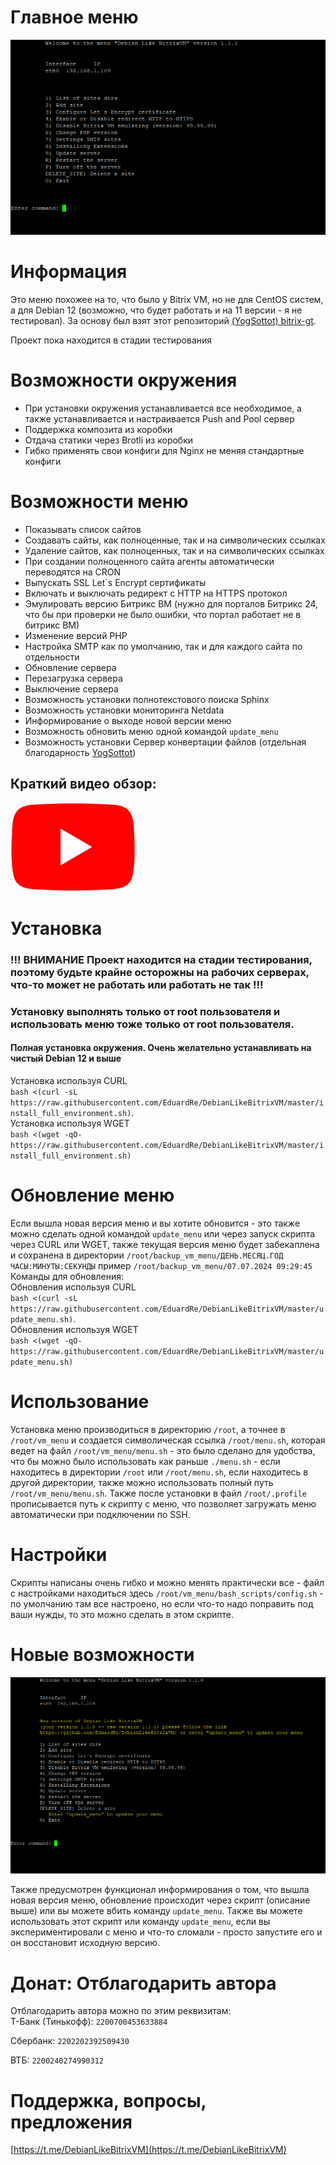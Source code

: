 # Главное меню
![Главное меню](images/main_menu.png)

# Информация
Это меню похожее на то, что было у Bitrix VM, но не для CentOS систем, а для Debian 12 (возможно, что будет работать и на 11 версии - я не тестировал). За основу был взят этот репозиторий [(YogSottot) bitrix-gt](https://github.com/YogSottot/bitrix-gt).

Проект пока находится в стадии тестирования

# Возможности окружения
- При установки окружения устанавливается все необходимое, а также устанавливается и настраивается Push and Pool сервер
- Поддержка композита из коробки
- Отдача статики через Brotli из коробки
- Гибко применять свои конфиги для Nginx не меняя стандартные конфиги

# Возможности меню
- Показывать список сайтов
- Создавать сайты, как полноценные, так и на символических ссылках
- Удаление сайтов, как полноценных, так и на символических ссылках 
- При создании полноценного сайта агенты автоматически переводятся на CRON
- Выпускать SSL Let`s Encrypt сертификаты
- Включать и выключать редирект с HTTP на HTTPS протокол
- Эмулировать версию Битрикс ВМ (нужно для порталов Битрикс 24, что бы при проверки не было ошибки, что портал работает не в битрикс ВМ)
- Изменение версий PHP
- Настройка SMTP как по умолчанию, так и для каждого сайта по отдельности
- Обновление сервера
- Перезагрузка сервера
- Выключение сервера
- Возможность установки полнотекстового поиска Sphinx
- Возможность установки мониторинга Netdata
- Информирование о выходе новой версии меню
- Возможность обновить меню одной командой `update_menu`
- Возможность установки Сервер конвертации файлов (отдельная благодарность [YogSottot](https://github.com/YogSottot))

## Краткий видео обзор:
[![Watch the video](images/youtube.png)](https://www.youtube.com/watch?v=W8SrohS-l0o)

# Установка
### !!! ВНИМАНИЕ Проект находится на стадии тестирования, поэтому будьте крайне осторожны на рабочих серверах, что-то может не работать или работать не так !!!

### Установку выполнять только от root пользователя и использовать меню тоже только от root пользователя.
#### Полная установка окружения. Очень желательно устанавливать на чистый Debian 12 и выше<br>
Установка используя CURL<br>
`bash <(curl -sL https://raw.githubusercontent.com/EduardRe/DebianLikeBitrixVM/master/install_full_environment.sh)`.<br>
Установка используя WGET<br>
`bash <(wget -qO- https://raw.githubusercontent.com/EduardRe/DebianLikeBitrixVM/master/install_full_environment.sh)`

# Обновление меню
Если вышла новая версия меню и вы хотите обновится - это также можно сделать одной командой `update_menu` или через запуск скрипта через CURL или WGET, также текущая версия меню будет забекаплена и сохранена в директории `/root/backup_vm_menu/ДЕНЬ.МЕСЯЦ.ГОД ЧАСЫ:МИНУТЫ:СЕКУНДЫ` пример `/root/backup_vm_menu/07.07.2024 09:29:45`<br>
Команды для обновления:<br>
Обновления используя CURL<br>
`bash <(curl -sL https://raw.githubusercontent.com/EduardRe/DebianLikeBitrixVM/master/update_menu.sh)`.<br>
Обновления используя WGET<br>
`bash <(wget -qO- https://raw.githubusercontent.com/EduardRe/DebianLikeBitrixVM/master/update_menu.sh)`


# Использование
Установка меню производиться в директорию `/root`, а точнее в `/root/vm_menu` и создается символическая ссылка `/root/menu.sh`, которая ведет на файл `/root/vm_menu/menu.sh` - это было сделано для удобства, что бы можно было использовать как раньше `./menu.sh` - если находитесь в директории `/root` или `/root/menu.sh`, если находитесь в другой директории, также можно использовать полный путь `/root/vm_menu/menu.sh`. Также после установки в файл `/root/.profile` прописывается путь к скрипту с меню, что позволяет загружать меню автоматически при подключении по SSH.

# Настройки
Скрипты написаны очень гибко и можно менять практически все - файл с настройками находиться здесь `/root/vm_menu/bash_scripts/config.sh` - по умолчанию там все настроено, но если что-то надо поправить под ваши нужды, то это можно сделать в этом скрипте.

# Новые возможности
![Обновление](images/new_version.png)

Также предусмотрен функционал информирования о том, что вышла новая версия меню, обновление происходит через скрипт (описание выше) или вы можете вбить команду `update_menu`. Также вы можете использовать этот скрипт или команду `update_menu`, если вы экспериментировали с меню и что-то сломали - просто запустите его и он восстановит исходную версию.

# Донат: Отблагодарить автора
Отблагодарить автора можно по этим реквизитам:<br>
Т-Банк (Тинькофф):
```2200700453633884```

Сбербанк:
```2202202392509430```

ВТБ:
```2200240274990312```

# Поддержка, вопросы, предложения
[https://t.me/DebianLikeBitrixVM](https://t.me/DebianLikeBitrixVM)

